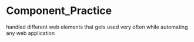 # Component_Practice
handled different web elements that gets used very often while automating any web application
